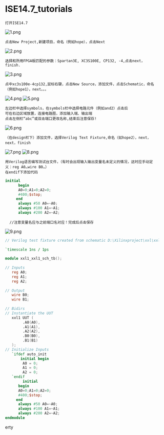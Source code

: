 # ISE14.7_tutorials  

    打开ISE14.7  
![1.png](images/1.PNG)  

    点击New Project,新建项目，命名（例如hope），点击Next  
![2.png](images/2.PNG)  

    选择和所用FPGA板匹配的参数：Spartan3E, XC3S100E, CP132, -4,点击next，finish.
![3.png](images/3.PNG)  

    点中xc3s100e-4cp132,鼠标右键，点击New Source，添加文件，点击Schematic，命名（例如hope1），next。。。
![4.png](images/4.PNG)
![5.png](images/5.PNG)

    左边栏中选择symbols，在symbols栏中选择电路元件（例如and2）点击后
    可在右边区域放置，连接电路图，添加输入端、输出端
    点击左侧栏“abc”或双击端口更改名称,结束后注意保存!  
![6.png](images/6.PNG)

    （在design栏下）添加文件，选择Verilog Text Fixture,命名（如hope2），next， next，finish  
![7.png](images/7.PNG)
![8.png](images/8.PNG)

    用Verilog语言编写测试台文件，（有时会出现输入输出变量名未定义的情况，这时应手动定义：reg A0…wire B0…）  
    在endif下添加代码

```Verilog
initial
	  begin
	  A0=0;A1=0;A2=0;
	  #400;$stop;
	 end
	  always #50 A0=~A0;
	  always #100 A1=~A1;
	  always #200 A2=~A2;
```
      //注意变量名应与之前端口名对应！完成后点击保存
![9.png](images/9.PNG)
```Verilog
// Verilog test fixture created from schematic D:\Xilinxproject\xxl\xxl1.sch - Sun Oct 08 23:39:42 2017
 
`timescale 1ns / 1ps
 
module xxl1_xxl1_sch_tb();
 
// Inputs
   reg A0;
   reg A1;
   reg A2;
 
// Output
   wire B0;
   wire B1;
 
// Bidirs
// Instantiate the UUT
   xxl1 UUT (
		.A0(A0), 
		.A1(A1), 
		.A2(A2), 
		.B0(B0), 
		.B1(B1)
   );
// Initialize Inputs
   `ifdef auto_init
       initial begin
		A0 = 0;
		A1 = 0;
		A2 = 0;
   `endif
		initial
	  begin
	  A0=0;A1=0;A2=0;
	  #400;$stop;
	 end
	  always #50 A0=~A0;
	  always #100 A1=~A1;
	  always #200 A2=~A2;
endmodule
```
erty
